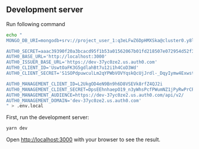 ## Development server

Run following command

```bash
echo "
MONGO_DB_URI=mongodb+srv://project_user_1:q3eLFwZ6DpHMXSka@cluster0.y8ly7.mongodb.net/projectdb?retryWrites=true&w=majority

AUTH0_SECRET=aaac39390f20a3bcacd95f1b53a01562067b01fd218507e072954d52f34faa67
AUTH0_BASE_URL='http://localhost:3000'
AUTH0_ISSUER_BASE_URL='https://dev-37yc0ze2.us.auth0.com'
AUTH0_CLIENT_ID='UswtOaFK3G5gdlahBt7u12i1h4CoD3Wd'
AUTH0_CLIENT_SECRET='S1SOPdpuwculLm2qYPWbVOVYqskQcUjJrdl-_DqyIymw4Exwst26rDM3CXEDJf67'

AUTH0_MANAGEMENT_CLIENT_ID=L2UkgOD4eN9Bn9h6D8VSEVk8rfZ4QJ2i
AUTH0_MANAGEMENT_CLIENT_SECRET=DpsEEhnhaepO19_n3yWhsPcfPWumNZ1jPyRwPrCPSliuEhPJeyxRyGxZ9iYud5gz
AUTH0_MANAGEMENT_AUDIENCE=https://dev-37yc0ze2.us.auth0.com/api/v2/
AUTH0_MANAGEMENT_DOMAIN='dev-37yc0ze2.us.auth0.com'
" > .env.local
```

First, run the development server:

```bash
yarn dev
```

Open [http://localhost:3000](http://localhost:3000) with your browser to see the result.
